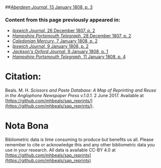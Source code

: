 ##[*Aberdeen Journal*, 13 January 1808, p. 3](https://mhbeals.github.io/sap_html/Aberdeen-Journal/Aberdeen-Journal-13-January-1808-p-3)

### Content from this page previously appeared in:
+ [*Ipswich Journal*, 26 December 1807, p. 2](https://mhbeals.github.io/sap_html/Ipswich-Journal/Ipswich-Journal-26-December-1807-p-2)
+ [*Hampshire Portsmouth Telegraph*, 28 December 1807, p. 2](https://mhbeals.github.io/sap_html/Hampshire-Portsmouth-Telegraph/Hampshire-Portsmouth-Telegraph-28-December-1807-p-2)
+ [*Caledonian Mercury*, 7 January 1808, p. 2](https://mhbeals.github.io/sap_html/Caledonian-Mercury/Caledonian-Mercury-7-January-1808-p-2)
+ [*Ipswich Journal*, 9 January 1808, p. 2](https://mhbeals.github.io/sap_html/Ipswich-Journal/Ipswich-Journal-9-January-1808-p-2)
+ [*Jackson's Oxford Journal*, 9 January 1808, p. 1](https://mhbeals.github.io/sap_html/Jackson's-Oxford-Journal/Jackson's-Oxford-Journal-9-January-1808-p-1)
+ [*Hampshire Portsmouth Telegraph*, 11 January 1808, p. 4](https://mhbeals.github.io/sap_html/Hampshire-Portsmouth-Telegraph/Hampshire-Portsmouth-Telegraph-11-January-1808-p-4)
                    
# Citation: 

Beals. M. H. *Scissors and Paste Database: A Map of Reprinting and Reuse in the Anglophone Newspaper Press v.1.0.1.* 2 June 2017. Available at [https://github.com/mhbeals/sap_reprints/](https://github.com/mhbeals/sap_reprints/). 
                    
# Nota Bona

Bibliometric data is time consuming to produce but benefits us all. Please remember to cite or acknowledge this and any other bibliometric data you use in your research. All data is available CC-BY 4.0 at [https://github.com/mhbeals/sap_reprints](https://github.com/mhbeals/sap_reprints)